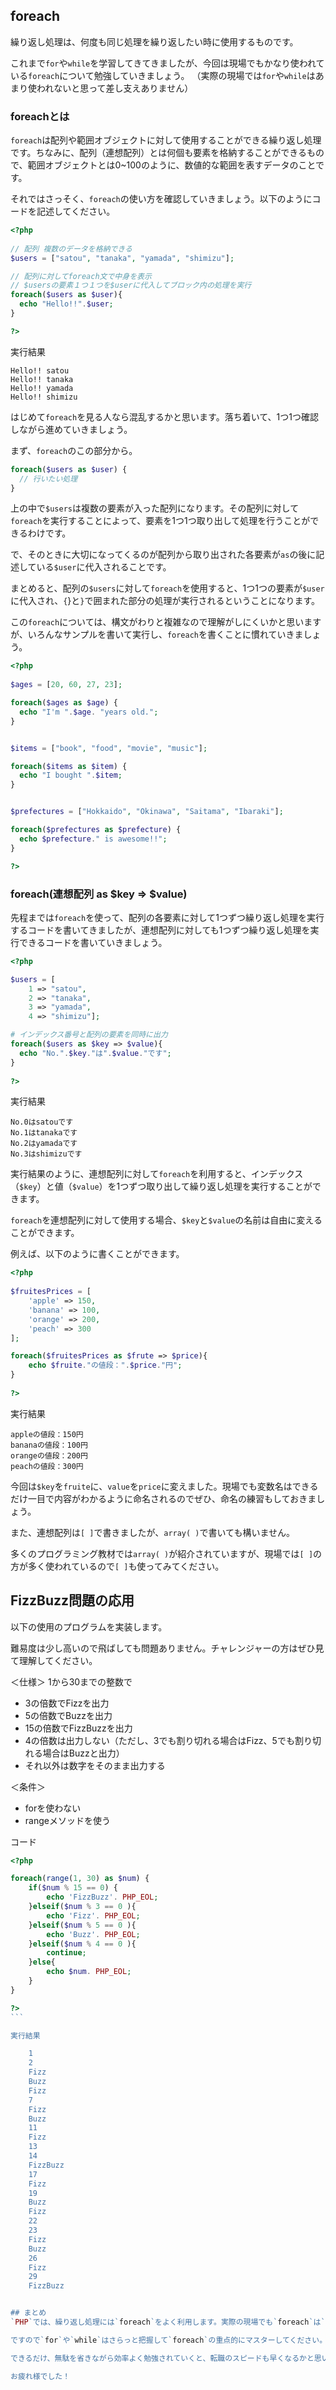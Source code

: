 ## foreach

繰り返し処理は、何度も同じ処理を繰り返したい時に使用するものです。

これまで`for`や`while`を学習してきてきましたが、今回は現場でもかなり使われている`foreach`について勉強していきましょう。
（実際の現場では`for`や`while`はあまり使われないと思って差し支えありません）

### foreachとは

`foreach`は配列や範囲オブジェクトに対して使用することができる繰り返し処理です。ちなみに、配列（連想配列）とは何個も要素を格納することができるもので、範囲オブジェクトとは0~100のように、数値的な範囲を表すデータのことです。

それではさっそく、`foreach`の使い方を確認していきましょう。以下のようにコードを記述してください。

```php
<?php
    
// 配列 複数のデータを格納できる
$users = ["satou", "tanaka", "yamada", "shimizu"];

// 配列に対してforeach文で中身を表示
// $usersの要素１つ１つを$userに代入してブロック内の処理を実行
foreach($users as $user){
  echo "Hello!!".$user;
}

?>
```

実行結果

    Hello!! satou
    Hello!! tanaka
    Hello!! yamada
    Hello!! shimizu

はじめて`foreach`を見る人なら混乱するかと思います。落ち着いて、1つ1つ確認しながら進めていきましょう。

まず、`foreach`のこの部分から。

```php
foreach($users as $user) {
  // 行いたい処理
}
```

上の中で`$users`は複数の要素が入った配列になります。その配列に対して`foreach`を実行することによって、要素を1つ1つ取り出して処理を行うことができるわけです。

で、そのときに大切になってくるのが配列から取り出された各要素が`as`の後に記述している`$user`に代入されることです。

まとめると、配列の`$users`に対して`foreach`を使用すると、1つ1つの要素が`$user`に代入され、`{`}と`}`で囲まれた部分の処理が実行されるということになります。

この`foreach`については、構文がわりと複雑なので理解がしにくいかと思いますが、いろんなサンプルを書いて実行し、`foreach`を書くことに慣れていきましょう。

```php
<?php
    
$ages = [20, 60, 27, 23];

foreach($ages as $age) {
  echo "I'm ".$age. "years old.";
}


$items = ["book", "food", "movie", "music"];

foreach($items as $item) {
  echo "I bought ".$item;
}


$prefectures = ["Hokkaido", "Okinawa", "Saitama", "Ibaraki"];

foreach($prefectures as $prefecture) {
  echo $prefecture." is awesome!!";
}

?>
```

### foreach(連想配列 as $key => $value)

先程までは`foreach`を使って、配列の各要素に対して1つずつ繰り返し処理を実行するコードを書いてきましたが、連想配列に対しても1つずつ繰り返し処理を実行できるコードを書いていきましょう。

```php
<?php

$users = [
    1 => "satou",
    2 => "tanaka",
    3 => "yamada",
    4 => "shimizu"];

# インデックス番号と配列の要素を同時に出力
foreach($users as $key => $value){
  echo "No.".$key."は".$value."です";
}
    
?>
```

実行結果

    No.0はsatouです
    No.1はtanakaです
    No.2はyamadaです
    No.3はshimizuです

実行結果のように、連想配列に対して`foreach`を利用すると、インデックス（`$key`）と値（`$value`）を1つずつ取り出して繰り返し処理を実行することができます。

`foreach`を連想配列に対して使用する場合、`$key`と`$value`の名前は自由に変えることができます。

例えば、以下のように書くことができます。

```php
<?php
    
$fruitesPrices = [
	'apple' => 150,
	'banana' => 100,
	'orange' => 200,
	'peach' => 300
];

foreach($fruitesPrices as $frute => $price){
    echo $fruite."の値段：".$price."円";
}
    
?>
```

実行結果

    appleの値段：150円
    bananaの値段：100円
    orangeの値段：200円
    peachの値段：300円

今回は`$key`を`fruite`に、`value`を`price`に変えました。現場でも変数名はできるだけ一目で内容がわかるように命名されるのでぜひ、命名の練習もしておきましょう。

また、連想配列は`[ ]`で書きましたが、`array( )`で書いても構いません。

多くのプログラミング教材では`array( )`が紹介されていますが、現場では`[ ]`の方が多く使われているので`[ ]`も使ってみてください。

## FizzBuzz問題の応用
以下の使用のプログラムを実装します。

難易度は少し高いので飛ばしても問題ありません。チャレンジャーの方はぜひ見て理解してください。

＜仕様＞
1から30までの整数で

- 3の倍数でFizzを出力
- 5の倍数でBuzzを出力
- 15の倍数でFizzBuzzを出力
- 4の倍数は出力しない（ただし、3でも割り切れる場合はFizz、5でも割り切れる場合はBuzzと出力）
- それ以外は数字をそのまま出力する

＜条件＞

- forを使わない
- rangeメソッドを使う

コード

````php
<?php

foreach(range(1, 30) as $num) {
    if($num % 15 == 0) {
        echo 'FizzBuzz'. PHP_EOL;
    }elseif($num % 3 == 0 ){
        echo 'Fizz'. PHP_EOL;
    }elseif($num % 5 == 0 ){
        echo 'Buzz'. PHP_EOL;
    }elseif($num % 4 == 0 ){
        continue;
    }else{
        echo $num. PHP_EOL;
    }
}

?>
```

実行結果

    1
    2
    Fizz
    Buzz
    Fizz
    7
    Fizz
    Buzz
    11
    Fizz
    13
    14
    FizzBuzz
    17
    Fizz
    19
    Buzz
    Fizz
    22
    23
    Fizz
    Buzz
    26
    Fizz
    29
    FizzBuzz


## まとめ
`PHP`では、繰り返し処理には`foreach`をよく利用します。実際の現場でも`foreach`は`for`や`while`に比べ、かなりの頻度で登場しますのでぜひマスターしてください。

ですので`for`や`while`はさらっと把握して`foreach`の重点的にマスターしてください。

できるだけ、無駄を省きながら効率よく勉強されていくと、転職のスピードも早くなるかと思います。ぜひ、ショートカットしながら勉強を進めて行ってください。

お疲れ様でした！
